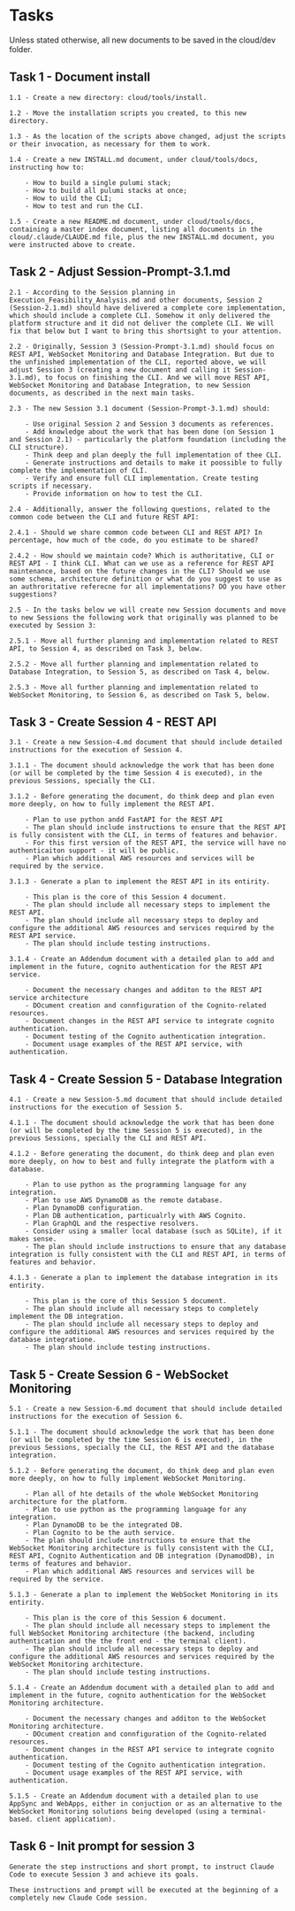 # Tasks

Unless stated otherwise, all new documents to be saved in the cloud/dev folder.

## Task 1 - Document install

    1.1 - Create a new directory: cloud/tools/install.
    
    1.2 - Move the installation scripts you created, to this new directory.

    1.3 - As the location of the scripts above changed, adjust the scripts or their invocation, as necessary for them to work.
    
    1.4 - Create a new INSTALL.md document, under cloud/tools/docs, instructing how to: 
    
        - How to build a single pulumi stack; 
        - How to build all pulumi stacks at once; 
        - How to uild the CLI; 
        - How to test and run the CLI. 
        
    1.5 - Create a new README.md document, under cloud/tools/docs, containing a master index document, listing all documents in the cloud/.claude/CLAUDE.md file, plus the new INSTALL.md document, you were instructed above to create.

## Task 2 - Adjust Session-Prompt-3.1.md

    2.1 - According to the Session planning in Execution_Feasibility_Analysis.md and other documents, Session 2 (Session-2.1.md) should have delivered a complete core implementation, which should include a complete CLI. Somehow it only delivered the platform structure and it did not deliver the complete CLI. We will fix that below but I want to bring this shortsight to your attention. 

    2.2 - Originally, Session 3 (Session-Prompt-3.1.md) should focus on REST API, WebSocket Monitoring and Database Integration. But due to the unfinished implementation of the CLI, reported above, we will adjust Session 3 (creating a new document and calling it Session-3.1.md), to focus on finishing the CLI. And we will move REST API, WebSocket Monitoring and Database Integration, to new Session documents, as described in the next main tasks.

    2.3 - The new Session 3.1 document (Session-Prompt-3.1.md) should:

        - Use original Session 2 and Session 3 documents as references.
        - Add knowledge about the work that has been done (on Session 1 and Session 2.1) - particularly the platform foundation (including the CLI structure).
        - Think deep and plan deeply the full implementation of thee CLI.
        - Generate instructions and details to make it poossible to fully complete the implementation of CLI.
        - Verify and ensure full CLI implementation. Create testing scripts if necessary.
        - Provide information on how to test the CLI.

    2.4 - Additionally, answer the following questions, related to the common code between the CLI and future REST API:

    2.4.1 - Should we share common code between CLI and REST API? In percentage, how much of the code, do you estimate to be shared?
    
    2.4.2 - How should we maintain code? Which is authoritative, CLI or REST API - I think CLI. What can we use as a reference for REST API maintenance, based on the future changes in the CLI? Should we use some schema, architecture definition or what do you suggest to use as an authroritative referecne for all implementations? DO you have other suggestions?

    2.5 - In the tasks below we will create new Session documents and move to new Sessions the following work that originally was planned to be executed by Session 3:

    2.5.1 - Move all further planning and implementation related to REST API, to Session 4, as described on Task 3, below.

    2.5.2 - Move all further planning and implementation related to Database Integration, to Session 5, as described on Task 4, below.

    2.5.3 - Move all further planning and implementation related to WebSocket Monitoring, to Session 6, as described on Task 5, below.  

## Task 3 - Create Session 4 - REST API

    3.1 - Create a new Session-4.md document that should include detailed instructions for the execution of Session 4.

    3.1.1 - The document should acknowledge the work that has been done (or will be completed by the time Session 4 is executed), in the previous Sessions, specially the CLI.

    3.1.2 - Before generating the document, do think deep and plan even more deeply, on how to fully implement the REST API.

        - Plan to use python andd FastAPI for the REST API
        - The plan should include instructions to ensure that the REST API is fully consistent with the CLI, in terms of features and behavior. 
        - For this first version of the REST API, the service will have no authenticaiton support - it will be public.
        - Plan which additional AWS resources and services will be required by the service.

    3.1.3 - Generate a plan to implement the REST API in its entirity. 
    
        - This plan is the core of this Session 4 document.
        - The plan should include all necessary steps to implement the REST API.
        - The plan should include all necessary steps to deploy and configure the additional AWS resources and services required by the REST API service.
        - The plan should include testing instructions. 

    3.1.4 - Create an Addendum document with a detailed plan to add and implement in the future, cognito authentication for the REST API service.

        - Document the necessary changes and additon to the REST API service architecture
        - DOcument creation and connfiguration of the Cognito-related resources.
        - Document changes in the REST API service to integrate cognito authentication.
        - Document testing of the Cognito authentication integration.
        - Document usage examples of the REST API service, with authentication.

## Task 4 - Create Session 5 - Database Integration

    4.1 - Create a new Session-5.md document that should include detailed instructions for the execution of Session 5.

    4.1.1 - The document should acknowledge the work that has been done (or will be completed by the time Session 5 is executed), in the previous Sessions, specially the CLI and REST API.

    4.1.2 - Before generating the document, do think deep and plan even more deeply, on how to best and fully integrate the platform with a database.

        - Plan to use python as the programming language for any integration.
        - Plan to use AWS DynamoDB as the remote database. 
        - Plan DynamoDB configuration.
        - Plan DB authentication, particualrly with AWS Cognito.
        - Plan GraphQL and the respective resolvers.
        - Consider using a smaller local database (such as SQLite), if it makes sense.
        - The plan should include instructions to ensure that any database integration is fully consistent with the CLI and REST API, in terms of features and behavior. 

    4.1.3 - Generate a plan to implement the database integration in its entirity. 
    
        - This plan is the core of this Session 5 document.
        - The plan should include all necessary steps to completely implement the DB integration.
        - The plan should include all necessary steps to deploy and configure the additional AWS resources and services required by the database integratione.
        - The plan should include testing instructions. 

## Task 5 - Create Session 6 - WebSocket Monitoring

    5.1 - Create a new Session-6.md document that should include detailed instructions for the execution of Session 6.

    5.1.1 - The document should acknowledge the work that has been done (or will be completed by the time Session 6 is executed), in the previous Sessions, specially the CLI, the REST API and the database integration.

    5.1.2 - Before generating the document, do think deep and plan even more deeply, on how to fully implement WebSocket Monitoring.

        - Plan all of hte details of the whole WebSocket Monitoring architecture for the platform.
        - Plan to use python as the programming language for any integration.
        - Plan DynamoDB to be the integrated DB.
        - Plan Cognito to be the auth service.
        - The plan should include instructions to ensure that the WebSocket Monitoring architecture is fully consistent with the CLI, REST API, Cognito Authentication and DB integration (DynamodDB), in terms of features and behavior. 
        - Plan which additional AWS resources and services will be required by the service.

    5.1.3 - Generate a plan to implement the WebSocket Monitoring in its entirity. 
    
        - This plan is the core of this Session 6 document.
        - The plan should include all necessary steps to implement the full WebSocket Monitoring architecture (the backend, including authentication and the the front end - the terminal client).
        - The plan should include all necessary steps to deploy and configure the additional AWS resources and services required by the WebSocket Monitoring architecture.
        - The plan should include testing instructions. 

    5.1.4 - Create an Addendum document with a detailed plan to add and implement in the future, cognito authentication for the WebSocket Monitoring architecture.

        - Document the necessary changes and additon to the WebSocket Monitoring architecture.
        - DOcument creation and connfiguration of the Cognito-related resources.
        - Document changes in the REST API service to integrate cognito authentication.
        - Document testing of the Cognito authentication integration.
        - Document usage examples of the REST API service, with authentication.

    5.1.5 - Create an Addendum document with a detailed plan to use AppSync and WebApps, either in conjuction or as an alternative to the WebSocket Monitoring solutions being developed (using a terminal-based. client application).

## Task 6 - Init prompt for session 3

    Generate the step instructions and short prompt, to instruct Claude Code to execute Session 3 and achieve its goals. 

    These instructions and prompt will be executed at the beginning of a completely new Claude Code session.
